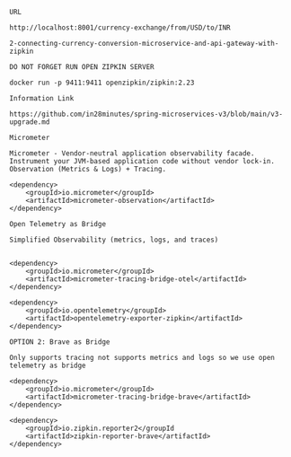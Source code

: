 `URL`
```
http://localhost:8001/currency-exchange/from/USD/to/INR
```


`2-connecting-currency-conversion-microservice-and-api-gateway-with-zipkin`
```
DO NOT FORGET RUN OPEN ZIPKIN SERVER

docker run -p 9411:9411 openzipkin/zipkin:2.23
```


`Information Link`
```
https://github.com/in28minutes/spring-microservices-v3/blob/main/v3-upgrade.md
```


`Micrometer`
```
Micrometer - Vendor-neutral application observability facade. 
Instrument your JVM-based application code without vendor lock-in.  
Observation (Metrics & Logs) + Tracing.

<dependency>
    <groupId>io.micrometer</groupId>
    <artifactId>micrometer-observation</artifactId>
</dependency>
```

`Open Telemetry as Bridge`
```
Simplified Observability (metrics, logs, and traces)


<dependency>
    <groupId>io.micrometer</groupId>
    <artifactId>micrometer-tracing-bridge-otel</artifactId>
</dependency>

<dependency>
    <groupId>io.opentelemetry</groupId>
    <artifactId>opentelemetry-exporter-zipkin</artifactId>
</dependency>
```



`OPTION 2: Brave as Bridge`

```
Only supports tracing not supports metrics and logs so we use open telemetry as bridge

<dependency>
    <groupId>io.micrometer</groupId>
    <artifactId>micrometer-tracing-bridge-brave</artifactId>
</dependency>

<dependency>
    <groupId>io.zipkin.reporter2</groupId
    <artifactId>zipkin-reporter-brave</artifactId>
</dependency>
```
